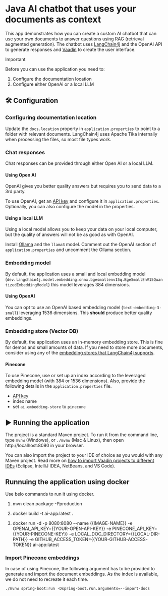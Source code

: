 # Java AI chatbot that uses your documents as context 

This app demonstrates how you can create a custom AI chatbot that can use your own documents to answer questions using RAG (retrieval augmented generation).
The chatbot uses [LangChain4j](https://github.com/langchain4j/langchain4j) and the OpenAI API to generate responses and [Vaadin](http://vaadin.com/) to create the user interface.

> [!IMPORTANT]
> Before you can use the application you need to:
> 1. Configure the documentation location
> 2. Configure either OpenAi or a local LLM

## 🛠️ Configuration

### Configuring documentation location

Update the `docs.location` property in `application.properties` to point to a folder with relevant documents. 
LangChain4j uses Apache Tika internally when processing the files, so most file types work.

### Chat responses

Chat responses can be provided through either Open AI or a local LLM.

#### Using Open AI

OpenAI gives you better quality answers but requires you to send data to a 3rd party.

To use OpenAI, get an [API key](https://platform.openai.com/api-keys) and configure it in `application.properties`. 
Optionally, you can also configure the model in the properties. 

#### Using a local LLM

Using a local model allows you to keep your data on your local computer, but the quality of answers will not be as good as with OpenAI.

Install [Ollama](https://ollama.com/) and the `llama3` model.
Comment out the OpenAI section of `application.properties` and uncomment the Ollama section.

### Embedding model

By default, the application uses a small and local embedding model (`dev.langchain4j.model.embedding.onnx.bgesmallenv15q.BgeSmallEnV15QuantizedEmbeddingModel`) this model leverages 384 dimensions.

#### Using OpenAI

You can opt to use an OpenAI based embedding model (`text-embedding-3-small`) leveraging 1536 dimensions. This **should** produce better quality embeddings.

### Embedding store (Vector DB)

By default, the application uses an in-memory embedding store. This is fine for demos and small amounts of data. 
If you need to store more documents, consider using any of the [embedding stores that LangChain4j supports](https://docs.langchain4j.dev/integrations/embedding-stores/).

#### Pinecone

To use Pinecone, use or set up an index according to the leveraged embedding model (with 384 or 1536 dimensions). Also, provide the following details in the `application.properties` file.

- [API key](https://www.pinecone.io/)
- index name
- set `ai.embedding-store` to `pinecone`

## ▶️ Running the application

The project is a standard Maven project. To run it from the command line,
type `mvnw` (Windows), or `./mvnw` (Mac & Linux), then open
http://localhost:8080 in your browser.

You can also import the project to your IDE of choice as you would with any
Maven project. Read more on [how to import Vaadin projects to different IDEs](https://vaadin.com/docs/latest/guide/step-by-step/importing) (Eclipse, IntelliJ IDEA, NetBeans, and VS Code).

## Runnuing the application using docker

Use belo commands to run it using docker.

1. mvn clean package -Pproduction

2. docker build -t ai-app:latest .

3. docker run -d -p 8080:8080 --name {{IMAGE-NAME}} -e OPENAI_API_KEY={{YOUR-OPEN-API-KEY}}  -e PINECONE_API_KEY={{YOUR-PINECONE-KEY}} -e LOCAL_DOC_DIRECTORY={{LOCAL-DIR-PATH}} -e GITHUB_ACCESS_TOKEN={{YOUR-GITHUB-ACCESS-TOKEN}}  ai-app:latest

### Import Pinecone embeddings

In case of using Pinecone, the following argument has to be provided to generate and import the document embeddings. As the index is available, we do not need to recreate it each time.

```
./mvnw spring-boot:run -Dspring-boot.run.arguments=--import-docs
```

